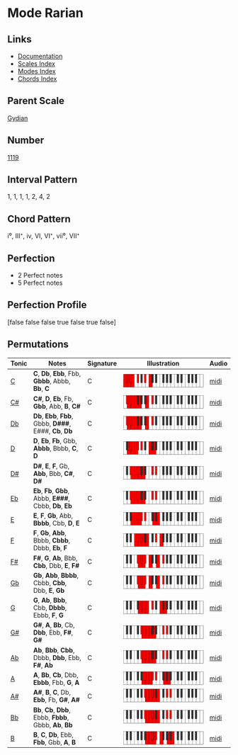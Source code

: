 # Mode Rarian

## Links

- [Documentation](index.md)
- [Scales Index](Scales.md)
- [Modes Index](Modes.md)
- [Chords Index](Chords.md)

## Parent Scale

[Gydian](ScaleGydian.md)

## Number

[1119](https://ianring.com/musictheory/scales/1119)

## Interval Pattern

1, 1, 1, 1, 2, 4, 2

## Chord Pattern

i⁰, III⁺, iv, VI, VI⁺, vii⁰, VII⁺

## Perfection

- 2 Perfect notes
- 5 Perfect notes

## Perfection Profile

[false false false true false true false]

## Permutations

| Tonic | Notes | Signature | Illustration | Audio |
|-------|-------|-----------|--------------|-------|
| [C](ModeCNaturalRarian.md) | **C**, **Db**, **Ebb**, Fbb, **Gbbb**, Abbb, **Bb**, **C** | C | ![CNaturalRarian](ModeCNaturalRarian.png) | [midi](https://github.com/edipermadi/music/blob/main/docs/ModeCNaturalRarian.mid?raw=true) |
| [C#](ModeCSharpRarian.md) | **C#**, **D**, **Eb**, Fb, **Gbb**, Abb, **B**, **C#** | C | ![CSharpRarian](ModeCSharpRarian.png) | [midi](https://github.com/edipermadi/music/blob/main/docs/ModeCSharpRarian.mid?raw=true) |
| [Db](ModeDFlatRarian.md) | **Db**, **Ebb**, **Fbb**, Gbbb, **D###**, E###, **Cb**, **Db** | C | ![DFlatRarian](ModeDFlatRarian.png) | [midi](https://github.com/edipermadi/music/blob/main/docs/ModeDFlatRarian.mid?raw=true) |
| [D](ModeDNaturalRarian.md) | **D**, **Eb**, **Fb**, Gbb, **Abbb**, Bbbb, **C**, **D** | C | ![DNaturalRarian](ModeDNaturalRarian.png) | [midi](https://github.com/edipermadi/music/blob/main/docs/ModeDNaturalRarian.mid?raw=true) |
| [D#](ModeDSharpRarian.md) | **D#**, **E**, **F**, Gb, **Abb**, Bbb, **C#**, **D#** | C | ![DSharpRarian](ModeDSharpRarian.png) | [midi](https://github.com/edipermadi/music/blob/main/docs/ModeDSharpRarian.mid?raw=true) |
| [Eb](ModeEFlatRarian.md) | **Eb**, **Fb**, **Gbb**, Abbb, **E###**, Cbbb, **Db**, **Eb** | C | ![EFlatRarian](ModeEFlatRarian.png) | [midi](https://github.com/edipermadi/music/blob/main/docs/ModeEFlatRarian.mid?raw=true) |
| [E](ModeENaturalRarian.md) | **E**, **F**, **Gb**, Abb, **Bbbb**, Cbb, **D**, **E** | C | ![ENaturalRarian](ModeENaturalRarian.png) | [midi](https://github.com/edipermadi/music/blob/main/docs/ModeENaturalRarian.mid?raw=true) |
| [F](ModeFNaturalRarian.md) | **F**, **Gb**, **Abb**, Bbbb, **Cbbb**, Dbbb, **Eb**, **F** | C | ![FNaturalRarian](ModeFNaturalRarian.png) | [midi](https://github.com/edipermadi/music/blob/main/docs/ModeFNaturalRarian.mid?raw=true) |
| [F#](ModeFSharpRarian.md) | **F#**, **G**, **Ab**, Bbb, **Cbb**, Dbb, **E**, **F#** | C | ![FSharpRarian](ModeFSharpRarian.png) | [midi](https://github.com/edipermadi/music/blob/main/docs/ModeFSharpRarian.mid?raw=true) |
| [Gb](ModeGFlatRarian.md) | **Gb**, **Abb**, **Bbbb**, Cbbb, **Cbb**, Dbb, **E**, **Gb** | C | ![GFlatRarian](ModeGFlatRarian.png) | [midi](https://github.com/edipermadi/music/blob/main/docs/ModeGFlatRarian.mid?raw=true) |
| [G](ModeGNaturalRarian.md) | **G**, **Ab**, **Bbb**, Cbb, **Dbbb**, Ebbb, **F**, **G** | C | ![GNaturalRarian](ModeGNaturalRarian.png) | [midi](https://github.com/edipermadi/music/blob/main/docs/ModeGNaturalRarian.mid?raw=true) |
| [G#](ModeGSharpRarian.md) | **G#**, **A**, **Bb**, Cb, **Dbb**, Ebb, **F#**, **G#** | C | ![GSharpRarian](ModeGSharpRarian.png) | [midi](https://github.com/edipermadi/music/blob/main/docs/ModeGSharpRarian.mid?raw=true) |
| [Ab](ModeAFlatRarian.md) | **Ab**, **Bbb**, **Cbb**, Dbbb, **Dbb**, Ebb, **F#**, **Ab** | C | ![AFlatRarian](ModeAFlatRarian.png) | [midi](https://github.com/edipermadi/music/blob/main/docs/ModeAFlatRarian.mid?raw=true) |
| [A](ModeANaturalRarian.md) | **A**, **Bb**, **Cb**, Dbb, **Ebbb**, Fbb, **G**, **A** | C | ![ANaturalRarian](ModeANaturalRarian.png) | [midi](https://github.com/edipermadi/music/blob/main/docs/ModeANaturalRarian.mid?raw=true) |
| [A#](ModeASharpRarian.md) | **A#**, **B**, **C**, Db, **Ebb**, Fb, **G#**, **A#** | C | ![ASharpRarian](ModeASharpRarian.png) | [midi](https://github.com/edipermadi/music/blob/main/docs/ModeASharpRarian.mid?raw=true) |
| [Bb](ModeBFlatRarian.md) | **Bb**, **Cb**, **Dbb**, Ebbb, **Fbbb**, Gbbb, **Ab**, **Bb** | C | ![BFlatRarian](ModeBFlatRarian.png) | [midi](https://github.com/edipermadi/music/blob/main/docs/ModeBFlatRarian.mid?raw=true) |
| [B](ModeBNaturalRarian.md) | **B**, **C**, **Db**, Ebb, **Fbb**, Gbb, **A**, **B** | C | ![BNaturalRarian](ModeBNaturalRarian.png) | [midi](https://github.com/edipermadi/music/blob/main/docs/ModeBNaturalRarian.mid?raw=true) |
